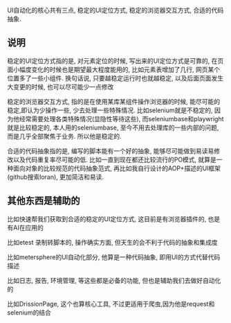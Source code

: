 UI自动化的核心共有三点, 稳定的UI定位方式, 稳定的浏览器交互方式, 合适的代码抽象.

## 说明

稳定的UI定位方式指的是, 对元素定位的时候, 写出来的UI定位方式是可靠的, 在页面小幅度变化的时候也是期望最大程度能用的, 比如元素表增加了几行, 网页某个位置多了一些小组件. 换句话说, 只要越稳定运行时也就越稳定, 以及后面页面发生大变更的时候, 也可以尽可能少一点修改

稳定的浏览器交互方式, 指的是在使用某库某组件操作浏览器的时候, 能尽可能的稳定,即认为少操作一些, 少去处理一些特殊情况. 比如selenium就是不稳定的, 因为他经常需要处理各类特殊情况(显隐性等待这些), 而seleniumbase和playwright就是比较稳定的, 本人用的seleniumbase, 至今不用去处理库的一些内部的问题, 而是几乎全部聚焦于业务. 所以他是稳定的.

合适的代码抽象指的是, 编写的脚本能有一个好的抽象, 能够尽可能做到易读易修改以及代码重复率尽可能的低. 比如一直到现在都还比较流行的PO模式, 就算是一种面向对象的比较规范的代码抽象范式, 再比如我自行设计的AOP+描述的UI框架(github搜索loran), 更加简洁和易读.

## 其他东西是辅助的

比如快速帮我们获取到合适的稳定的UI定位方式, 这目前是有浏览器插件的, 也是有AI在应用的

比如etest 录制转脚本的, 操作确实方面, 但天生的会不利于代码的抽象和集成度

比如metersphere的UI自动化部分, 他算是一种代码抽象, 即用UI的方式代替代码描述

比如日志, 报告, 环境管理, 等这些都是必备的功能, 但也是辅助我们去做好自动化的

比如DrissionPage, 这个也算核心工具, 不过更适用于爬虫,因为他是request和selenium的结合


